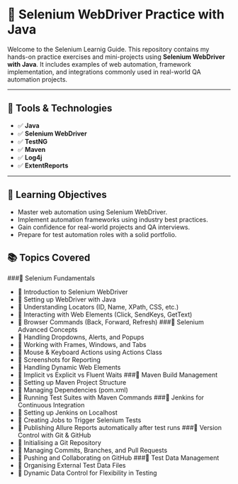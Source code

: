 # 🚀 Selenium WebDriver Practice with Java

Welcome to the Selenium Learnig Guide. This repository contains my hands-on practice exercises and mini-projects using **Selenium WebDriver with Java**. It includes examples of web automation, framework implementation, and integrations commonly used in real-world QA automation projects.

---

## 🔧 Tools & Technologies

- ✅ **Java**
- ✅ **Selenium WebDriver**
- ✅ **TestNG**
- ✅ **Maven**
- ✅ **Log4j**
- ✅ **ExtentReports**

---

## 📌 Learning Objectives

- Master web automation using Selenium WebDriver.
- Implement automation frameworks using industry best practices.
- Gain confidence for real-world projects and QA interviews.
- Prepare for test automation roles with a solid portfolio.

## 📚 Topics Covered
###🚀 Selenium Fundamentals
- 📌 Introduction to Selenium WebDriver
- 📌 Setting up WebDriver with Java
- 📌 Understanding Locators (ID, Name, XPath, CSS, etc.)
- 📌 Interacting with Web Elements (Click, SendKeys, GetText)
- 📌 Browser Commands (Back, Forward, Refresh)
###🚀 Selenium Advanced Concepts
- 📌 Handling Dropdowns, Alerts, and Popups
- 📌 Working with Frames, Windows, and Tabs
- 📌 Mouse & Keyboard Actions using Actions Class
- 📌 Screenshots for Reporting
- 📌 Handling Dynamic Web Elements
- 📌 Implicit vs Explicit vs Fluent Waits
###🚀 Maven Build Management
- 📌 Setting up Maven Project Structure
- 📌 Managing Dependencies (pom.xml)
- 📌 Running Test Suites with Maven Commands
###🚀 Jenkins for Continuous Integration
- 📌 Setting up Jenkins on Localhost
- 📌 Creating Jobs to Trigger Selenium Tests
- 📌 Publishing Allure Reports automatically after test runs
###🚀 Version Control with Git & GitHub
- 📌 Initialising a Git Repository
- 📌 Managing Commits, Branches, and Pull Requests
- 📌 Pushing and Collaborating on GitHub
###🚀 Test Data Management
- 📌 Organising External Test Data Files
- 📌 Dynamic Data Control for Flexibility in Testing
